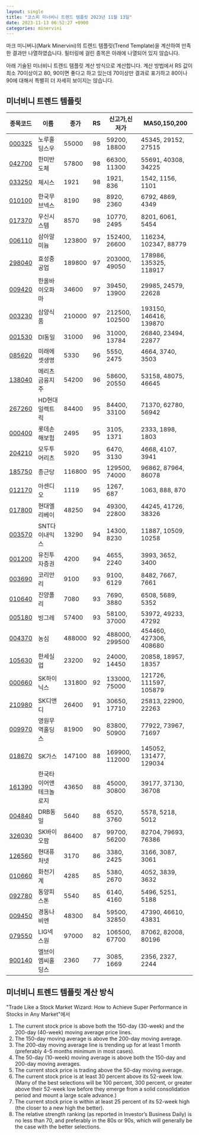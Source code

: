 ```yaml
---
layout: single
title: "코스피 미너비니 트렌드 템플릿 2023년 11월 13일"
date: 2023-11-13 06:52:27 +0900
categories: minervini
---
```

마크 미니버니(Mark Minervini)의 트렌드 템플릿(Trend Template)을 계산하여 만족한 결과만 나열하였습니다. 필터링에 걸린 종목은 아래에 나열되어 있지 않습니다.

아래 기술된 미너비니 트렌드 템플릿 계산 방식으로 계산합니다. 계산 방법에서 RS 값이 최소 70이상이고 80, 90이면 좋다고 하고 있는데 70이상만 결과로 표기하고 80이나 90에 대해서 특별히 더 자세히 보이지는 않습니다.

## 미너비니 트렌드 템플릿

|종목코드|이름|종가|RS|신고가,신저가|MA50,150,200|
|------|---|---|--|---------|------------|
|[000325](https://finance.daum.net/quotes/A000325)|노루홀딩스우|55000|98|59200, 18800|45345, 29152, 27515|
|[042700](https://finance.daum.net/quotes/A042700)|한미반도체|57800|98|66300, 11300|55691, 40308, 34225|
|[033250](https://finance.daum.net/quotes/A033250)|체시스|1921|98|1921, 836|1542, 1156, 1101|
|[010100](https://finance.daum.net/quotes/A010100)|한국무브넥스|8190|98|8920, 2360|6792, 4869, 4349|
|[017370](https://finance.daum.net/quotes/A017370)|우신시스템|8570|98|10770, 2495|8201, 6061, 5454|
|[006110](https://finance.daum.net/quotes/A006110)|삼아알미늄|123800|97|152400, 26600|116234, 102347, 88779|
|[298040](https://finance.daum.net/quotes/A298040)|효성중공업|189800|97|203000, 49050|178986, 135325, 118917|
|[009420](https://finance.daum.net/quotes/A009420)|한올바이오파마|34600|97|39450, 13900|29985, 24579, 22628|
|[003230](https://finance.daum.net/quotes/A003230)|삼양식품|210000|97|212500, 102500|193150, 146416, 139870|
|[001530](https://finance.daum.net/quotes/A001530)|DI동일|31000|96|31000, 13784|26840, 23494, 22877|
|[085620](https://finance.daum.net/quotes/A085620)|미래에셋생명|5330|96|5550, 2475|4664, 3740, 3503|
|[138040](https://finance.daum.net/quotes/A138040)|메리츠금융지주|54200|96|58600, 20550|53158, 48075, 46645|
|[267260](https://finance.daum.net/quotes/A267260)|HD현대일렉트릭|84400|95|84400, 33100|71370, 62780, 56942|
|[000400](https://finance.daum.net/quotes/A000400)|롯데손해보험|2495|95|3105, 1371|2333, 1898, 1803|
|[204210](https://finance.daum.net/quotes/A204210)|모두투어리츠|5920|95|6470, 3130|4668, 4107, 3941|
|[185750](https://finance.daum.net/quotes/A185750)|종근당|116800|95|129500, 74000|96862, 87964, 86078|
|[012170](https://finance.daum.net/quotes/A012170)|아센디오|1119|95|1267, 687|1063, 888, 870|
|[017800](https://finance.daum.net/quotes/A017800)|현대엘리베이|48250|94|49300, 22800|44245, 41726, 38326|
|[003570](https://finance.daum.net/quotes/A003570)|SNT다이내믹스|13290|94|14300, 8230|11887, 10509, 10258|
|[001200](https://finance.daum.net/quotes/A001200)|유진투자증권|4200|94|4655, 2240|3993, 3652, 3400|
|[003690](https://finance.daum.net/quotes/A003690)|코리안리|9100|93|9100, 6129|8482, 7667, 7661|
|[010640](https://finance.daum.net/quotes/A010640)|진양폴리|7080|93|7690, 3880|6508, 5689, 5352|
|[005180](https://finance.daum.net/quotes/A005180)|빙그레|57400|93|58100, 37000|53972, 49233, 47292|
|[004370](https://finance.daum.net/quotes/A004370)|농심|488000|92|488000, 299500|454460, 427306, 408680|
|[105630](https://finance.daum.net/quotes/A105630)|한세실업|23200|92|24000, 14450|20858, 18957, 18357|
|[000660](https://finance.daum.net/quotes/A000660)|SK하이닉스|131800|92|133000, 75000|121726, 111597, 105879|
|[210980](https://finance.daum.net/quotes/A210980)|SK디앤디|26400|91|30650, 17710|25813, 22900, 22263|
|[009970](https://finance.daum.net/quotes/A009970)|영원무역홀딩스|81900|90|83800, 50900|77922, 73967, 71697|
|[018670](https://finance.daum.net/quotes/A018670)|SK가스|147100|88|169900, 112000|145052, 131477, 129034|
|[161390](https://finance.daum.net/quotes/A161390)|한국타이어앤테크놀로지|43650|88|45000, 30800|39177, 37130, 36708|
|[004840](https://finance.daum.net/quotes/A004840)|DRB동일|5640|88|6520, 3760|5578, 5218, 5012|
|[326030](https://finance.daum.net/quotes/A326030)|SK바이오팜|86400|87|99700, 56200|82704, 79693, 76386|
|[126560](https://finance.daum.net/quotes/A126560)|현대퓨처넷|3170|86|3380, 2425|3166, 3087, 3061|
|[010660](https://finance.daum.net/quotes/A010660)|화천기계|4285|85|5380, 2670|4052, 3839, 3632|
|[092780](https://finance.daum.net/quotes/A092780)|동양피스톤|5540|85|6140, 4160|5496, 5251, 5188|
|[009450](https://finance.daum.net/quotes/A009450)|경동나비엔|48300|84|59500, 32850|47390, 46610, 43831|
|[079550](https://finance.daum.net/quotes/A079550)|LIG넥스원|97000|82|106500, 67700|87062, 82008, 80196|
|[900140](https://finance.daum.net/quotes/A900140)|엘브이엠씨홀딩스|2360|77|3085, 1669|2356, 2327, 2244|

## 미너비니 트렌드 템플릿 계산 방식

"Trade Like a Stock Market Wizard: How to Achieve Super Performance in Stocks in Any Market"에서

 1. The current stock price is above both the 150-day (30-week) and the 200-day (40-week) moving average price lines.
 1. The 150-day moving average is above the 200-day moving average.
 1. The 200-day moving average line is trending up for at least 1 month (preferably 4–5 months minimum in most cases).
 1. The 50-day (10-week) moving average is above both the 150-day and 200-day moving averages.
 1. The current stock price is trading above the 50-day moving average.
 1. The current stock price is at least 30 percent above its 52-week low. (Many of the best selections will be 100 percent, 300 percent, or greater above their 52-week low before they emerge from a solid consolidation period and mount a large scale advance.)
 1. The current stock price is within at least 25 percent of its 52-week high (the closer to a new high the better).
 1. The relative strength ranking (as reported in Investor’s Business Daily) is no less than 70, and preferably in the 80s or 90s, which will generally be the case with the better selections.
